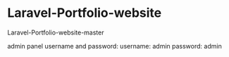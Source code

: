 # Laravel-Portfolio-website
 Laravel-Portfolio-website-master
 
 admin panel username and password:
 username: admin
 password: admin
